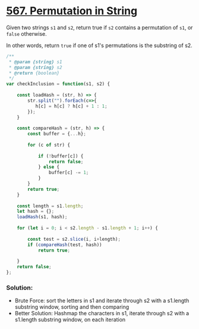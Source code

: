 # [567. Permutation in String](https://leetcode.com/problems/permutation-in-string/?envType=study-plan&id=algorithm-i)

Given two strings `s1` and `s2`, return true if `s2` contains a permutation of `s1`, or `false` otherwise.

In other words, return `true` if one of s1's permutations is the substring of s2.

```javascript
/**
 * @param {string} s1
 * @param {string} s2
 * @return {boolean}
 */
var checkInclusion = function(s1, s2) {
    
    const loadHash = (str, h) => {
        str.split("").forEach(c=>{
           h[c] = h[c] ? h[c] + 1 : 1;
        });
    }
    
    const compareHash = (str, h) => {
        const buffer = {...h};
        
        for (c of str) {
            
            if (!buffer[c]) {
                return false;
            } else {
                buffer[c] -= 1;
            }
        }
        return true;
    }
    
    const length = s1.length;
    let hash = {};
    loadHash(s1, hash);
    
    for (let i = 0; i < s2.length - s1.length + 1; i++) {
        
        const test = s2.slice(i, i+length);
        if (compareHash(test, hash))
            return true;
        
    }
    return false;
};
```

### Solution:

- Brute Force: sort the letters in s1 and iterate through s2 with a s1.length substring window, sorting and then comparing
- Better Solution: Hashmap the characters in s1, iterate through s2 with a s1.length substring window, on each iteration